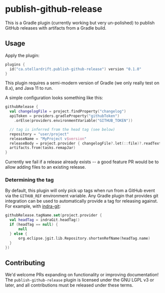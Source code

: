 # publish-github-release

This is a Gradle plugin (currently working but very un-polished) to publish GitHub releases with artifacts from a Gradle build.

## Usage

Apply the plugin:

```kotlin
plugins {
  id("ca.stellardrift.publish-github-release") version "0.1.0"
}
```

This plugin requires a semi-modern version of Gradle (we only really test on 8.x), and Java 11 to run.

A simple configuration looks something like this:

```kotlin
githubRelease {
  val changelogFile = project.findProperty("changelog")
  apiToken = providers.gradleProperty("githubToken")
    .orElse(providers.environmentVariable("GITHUB_TOKEN"))

  // tag is inferred from the head tag (see below)
  repository = "user/project"
  releaseName = "MyProject v$version"
  releaseBody = project.provider { changelogFile?.let(::file)?.readText(Charsets.UTF_8) }
  artifacts.from(tasks.remapJar)
}
```

Currently we fail if a release already exists -- a good feature PR would be to allow adding files to an existing release.

### Determining the tag

By default, this plugin will only pick up tags when run from a GitHub event via the `GITHUB_REF` environment variable. 
Any Gradle plugin that provides git integration can be used to automatically provide a tag for releasing against. 
For example, with [indra-git](https://github.com/KyoriPowered/indra/wiki/indra-git):

```kotlin
githubRelease.tagName.set(project.provider {
  val headTag = indraGit.headTag()
  if (headTag == null) {
      null
  } else {
      org.eclipse.jgit.lib.Repository.shortenRefName(headTag.name)
  }
})
```

## Contributing

We'd welcome PRs expanding on functionality or improving documentation! The `publish-github-release` plugin is licensed under the GNU LGPL v3 or later, and all contributions must be released under these terms.